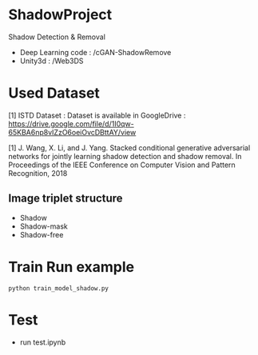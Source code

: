 # ShadowProject
Shadow Detection &amp; Removal 
 * Deep Learning code : /cGAN-ShadowRemove
 * Unity3d : /Web3DS

# Used Dataset

[1] ISTD Dataset : Dataset is available in GoogleDrive : https://drive.google.com/file/d/1I0qw-65KBA6np8vIZzO6oeiOvcDBttAY/view

[1] J. Wang, X. Li, and J. Yang. Stacked conditional generative adversarial networks for jointly learning shadow detection
and shadow removal. In Proceedings of the IEEE Conference on Computer Vision and Pattern Recognition, 2018

Image triplet structure
-----------------------
 * Shadow
 * Shadow-mask
 * Shadow-free

# Train Run example
<pre><code>python train_model_shadow.py
</code></pre>

# Test
 * run test.ipynb
